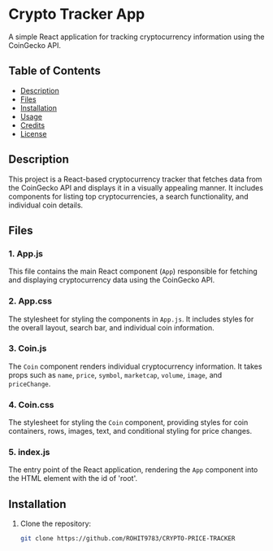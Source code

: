 # Crypto Tracker App

A simple React application for tracking cryptocurrency information using the CoinGecko API.

## Table of Contents

- [Description](#description)
- [Files](#files)
- [Installation](#installation)
- [Usage](#usage)
- [Credits](#credits)
- [License](#license)

## Description

This project is a React-based cryptocurrency tracker that fetches data from the CoinGecko API and displays it in a visually appealing manner. It includes components for listing top cryptocurrencies, a search functionality, and individual coin details.

## Files

### 1. App.js

This file contains the main React component (`App`) responsible for fetching and displaying cryptocurrency data using the CoinGecko API.

### 2. App.css

The stylesheet for styling the components in `App.js`. It includes styles for the overall layout, search bar, and individual coin information.

### 3. Coin.js

The `Coin` component renders individual cryptocurrency information. It takes props such as `name`, `price`, `symbol`, `marketcap`, `volume`, `image`, and `priceChange`.

### 4. Coin.css

The stylesheet for styling the `Coin` component, providing styles for coin containers, rows, images, text, and conditional styling for price changes.

### 5. index.js

The entry point of the React application, rendering the `App` component into the HTML element with the id of 'root'.

## Installation

1. Clone the repository:

   ```bash
   git clone https://github.com/ROHIT9783/CRYPTO-PRICE-TRACKER
